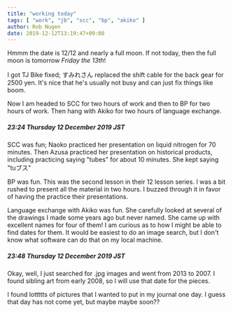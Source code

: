 ```yaml
---
title: "working today"
tags: [ "work", "jb", "scc", "bp", "akiko" ]
author: Rob Nugen
date: 2019-12-12T13:19:47+09:00
---
```


Hmmm the date is 12/12 and nearly a full moon.  If not today, then the
full moon is tomorrow *Friday the 13th*!

I got TJ Bike fixed; すみれさん replaced the shift cable for the back
gear for 2500 yen.  It's nice that he's usually not busy and can just
fix things like boom.

Now I am headed to SCC for two hours of work and then to BP for two
hours of work.  Then hang with Akiko for two hours of language exchange.

##### 23:24 Thursday 12 December 2019 JST

SCC was fun; Naoko practiced her presentation on liquid nitrogen for
70 minutes.  Then Azusa practiced her presentation on historical
products, including practicing saying "tubes" for about 10 minutes.
She kept saying "tuブス"

BP was fun.  This was the second lesson in their 12 lesson series.  I
was a bit rushed to present all the material in two hours.  I buzzed
through it in favor of having the practice their presentations.

Language exchange with Akiko was fun.  She carefully looked at several
of the drawings I made some years ago but never named.  She came up
with excellent names for four of them!  I am curious as to how I might
be able to find dates for them.  It would be easiest to do an image
search, but I don't know what software can do that on my local
machine.

##### 23:48 Thursday 12 December 2019 JST

Okay, well, I just searched for .jpg images and went from 2013
to 2007.  I found sibling art from early 2008, so I will use that date
for the pieces.

I found lottttts of pictures that I wanted to put in my journal one
day.  I guess that day has not come yet, but maybe maybe soon??
